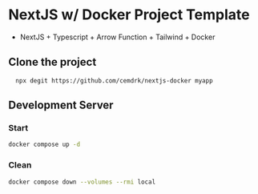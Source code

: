 # NextJS w/ Docker Project Template
- NextJS + Typescript + Arrow Function + Tailwind + Docker

## Clone the project
```
  npx degit https://github.com/cemdrk/nextjs-docker myapp
```

## Development Server

### Start

```bash
docker compose up -d
```

### Clean

```bash
docker compose down --volumes --rmi local
```
